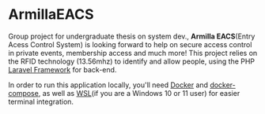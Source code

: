 # ArmillaEACS

Group project for undergraduate thesis on system dev., **Armilla EACS**(Entry Acess Control System) is looking forward to help on secure access control in private events, membership access and much more! This project relies on the RFID technology (13.56mhz) to identify and allow people, using the PHP [Laravel Framework](https://laravel.com/) for back-end.

In order to run this application locally, you'll need [Docker](https://www.docker.com/) and [docker-compose](https://docs.docker.com/compose/), as well as [WSL](https://learn.microsoft.com/pt-br/windows/wsl/install)(if you are a Windows 10 or 11 user) for easier terminal integration.
